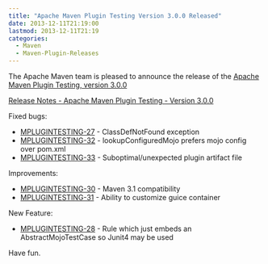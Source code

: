 ```yaml
---
title: "Apache Maven Plugin Testing Version 3.0.0 Released"
date: 2013-12-11T21:19:00
lastmod: 2013-12-11T21:19
categories:
  - Maven
  - Maven-Plugin-Releases
---
```

The Apache Maven team is pleased to announce the release of the 
[Apache Maven Plugin Testing, version 3.0.0](http://maven.apache.org/plugin-testing/)


<!-- more -->

[Release Notes - Apache Maven Plugin Testing - Version 3.0.0](http://jira.codehaus.org/secure/ReleaseNote.jspa?projectId=11740&version=18839)

Fixed bugs:

 * [MPLUGINTESTING-27](https://issues.apache.org/jira/browse/MPLUGINTESTING-27) - ClassDefNotFound exception
 * [MPLUGINTESTING-32](https://issues.apache.org/jira/browse/MPLUGINTESTING-32) - lookupConfiguredMojo prefers mojo config over pom.xml
 * [MPLUGINTESTING-33](https://issues.apache.org/jira/browse/MPLUGINTESTING-33) - Suboptimal/unexpected plugin artifact file

Improvements:

 * [MPLUGINTESTING-30](https://issues.apache.org/jira/browse/MPLUGINTESTING-30) - Maven 3.1 compatibility
 * [MPLUGINTESTING-31](https://issues.apache.org/jira/browse/MPLUGINTESTING-31) - Ability to customize guice container

New Feature:

 * [MPLUGINTESTING-28](https://issues.apache.org/jira/browse/MPLUGINTESTING-28) - Rule which just embeds an AbstractMojoTestCase so Junit4 may be used


Have fun.
